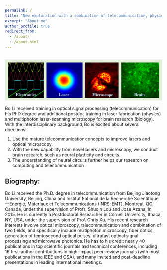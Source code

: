 ```yaml
---
permalink: /
title: "New exploration with a combination of telecommunication, physics, and biology"
excerpt: "About me"
author_profile: true
redirect_from:
  - /about/
  - /about.html
---
```



<br/><img src='/images/Page-About-image-1.jpg'>

Bo Li received training in optical signal processing (telecommunication) for his PhD degree and additional postdoc training in laser fabrication (physics) and multiphoton laser-scanning microscopy for brain research (biology). With the interdisciplinary background, Bo is excited about several directions:

1. Use the mature telecommunication concepts to improve lasers and optical microscopy.
2. With the new capability from novel lasers and microscopy, we conduct brain research, such as neural plasticity and circuits.
3. The understanding of neural circuits further helps our research on computing and telecommunication.


Biography:
------
Bo Li received the Ph.D. degree in telecommunication from Beijing Jiaotong University, Beijing, China and Institut National de la Recherche Scientifique—Energie, Materiaux et Telecommunications (INRS-EMT), Montreal, QC, Canada, under the supervision of Profs. Shuqin Lou and Jose Azana, in 2015. He is currently a Postdoctoral Researcher in Cornell University, Ithaca, NY, USA, under the supervision of Prof. Chris Xu. His recent research interests involve optical microscopy, telecommunication and combination of two fields, and specifically include multiphoton microscopy, fiber optics, generation of femtosecond optical pulses, ultrafast optical signal processing and microwave photonics. He has to his credit nearly 40 publications in top scientific journals and technical conferences, including 16 first-author contributions in high-impact peer-review journals (with most publications in the IEEE and OSA), and many invited and post-deadline presentations in leading international meetings.
